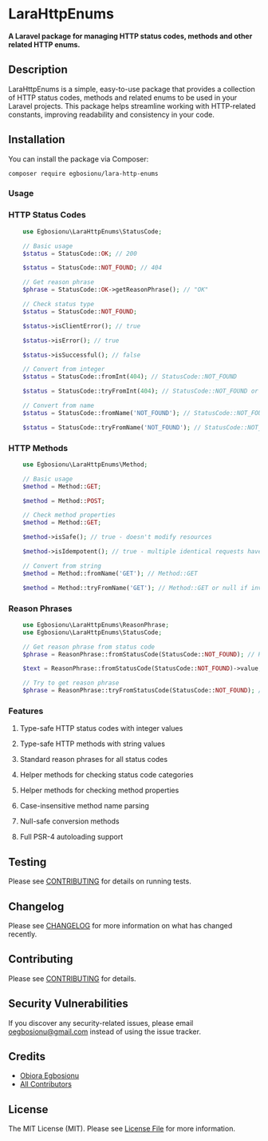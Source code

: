# LaraHttpEnums

**A Laravel package for managing HTTP status codes, methods and other related HTTP enums.**

## Description

LaraHttpEnums is a simple, easy-to-use package that provides a collection of HTTP status codes, methods and related enums to be used in your Laravel projects. This package helps streamline working with HTTP-related constants, improving readability and consistency in your code.

## Installation

You can install the package via Composer:

```
composer require egbosionu/lara-http-enums
```

### Usage

### HTTP Status Codes

```php
    use Egbosionu\LaraHttpEnums\StatusCode;

    // Basic usage
    $status = StatusCode::OK; // 200

    $status = StatusCode::NOT_FOUND; // 404

    // Get reason phrase
    $phrase = StatusCode::OK->getReasonPhrase(); // "OK"

    // Check status type
    $status = StatusCode::NOT_FOUND;

    $status->isClientError(); // true

    $status->isError(); // true

    $status->isSuccessful(); // false

    // Convert from integer
    $status = StatusCode::fromInt(404); // StatusCode::NOT_FOUND

    $status = StatusCode::tryFromInt(404); // StatusCode::NOT_FOUND or null if invalid

    // Convert from name
    $status = StatusCode::fromName('NOT_FOUND'); // StatusCode::NOT_FOUND

    $status = StatusCode::tryFromName('NOT_FOUND'); // StatusCode::NOT_FOUND or null if invalid
```

### HTTP Methods

```php
    use Egbosionu\LaraHttpEnums\Method;

    // Basic usage
    $method = Method::GET;

    $method = Method::POST;

    // Check method properties
    $method = Method::GET;

    $method->isSafe(); // true - doesn't modify resources

    $method->isIdempotent(); // true - multiple identical requests have same effect as single request

    // Convert from string
    $method = Method::fromName('GET'); // Method::GET

    $method = Method::tryFromName('GET'); // Method::GET or null if invalid
```

### Reason Phrases

```php
    use Egbosionu\LaraHttpEnums\ReasonPhrase;
    use Egbosionu\LaraHttpEnums\StatusCode;

    // Get reason phrase from status code
    $phrase = ReasonPhrase::fromStatusCode(StatusCode::NOT_FOUND); // ReasonPhrase::NOT_FOUND

    $text = ReasonPhrase::fromStatusCode(StatusCode::NOT_FOUND)->value; // "Not Found"

    // Try to get reason phrase
    $phrase = ReasonPhrase::tryFromStatusCode(StatusCode::NOT_FOUND); // ReasonPhrase::NOT_FOUND or null if invalid
```

### Features

1. Type-safe HTTP status codes with integer values

2. Type-safe HTTP methods with string values

3. Standard reason phrases for all status codes

4. Helper methods for checking status code categories

5. Helper methods for checking method properties

6. Case-insensitive method name parsing

7. Null-safe conversion methods

8. Full PSR-4 autoloading support

## Testing

Please see [CONTRIBUTING](TESTING.md) for details on running tests.



## Changelog

Please see [CHANGELOG](CHANGELOG.md) for more information on what has changed recently.

## Contributing

Please see [CONTRIBUTING](CONTRIBUTING.md) for details.

## Security Vulnerabilities

If you discover any security-related issues, please email [oegbosionu@gmail.com](mailto:oegbosionu@gmail.com) instead of using the issue tracker.

## Credits

- [Obiora Egbosionu](https://github.com/kazburrel)
- [All Contributors](../../contributors)

## License

The MIT License (MIT). Please see [License File](LICENSE) for more information.
